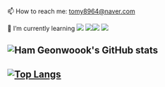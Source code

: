 
📫 How to reach me: tomy8964@naver.com

🌱 I’m currently learning <img src="https://img.shields.io/badge/spring-6DB33F?style=for-the-badge&logo=spring&logoColor=white"> <img src="https://img.shields.io/badge/Spring Boot-6DB33F?style=for-the-badge&logo=github&logoColor=white"><img src="https://img.shields.io/badge/spring-6DB33F?style=for-the-badge&logo=spring&logoColor=white">  <img src="https://img.shields.io/badge/github-181717?style=for-the-badge&logo=github&logoColor=white">

![Ham Geonwoook's GitHub stats](https://github-readme-stats.vercel.app/api?username=tomy8964&show_icons=true&theme=radical)
------------------------------
[![Top Langs](https://github-readme-stats.vercel.app/api/top-langs/?username=tomy8964&layout=compact)](https://github.com/anuraghazra/github-readme-stats)
------------------------------


<!--
**tomy8964/tomy8964** is a ✨ _special_ ✨ repository because its `README.md` (this file) appears on your GitHub profile.

Here are some ideas to get you started:

- 🔭 I’m currently working on ...
- 🌱 I’m currently learning ...
- 👯 I’m looking to collaborate on ...
- 🤔 I’m looking for help with ...
- 💬 Ask me about ...
- 📫 How to reach me: ...
- 😄 Pronouns: ...
- ⚡ Fun fact: ...
-->
